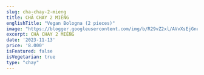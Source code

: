 ```yaml
---
slug: cha-chay-2-mieng
title: CHẢ CHAY 2 MIẾNG
englishTitle: "Vegan Bologna (2 pieces)"
image: "https://blogger.googleusercontent.com/img/b/R29vZ2xl/AVvXsEjGnuGNEGCtfPRQXL2g51jt5YZ3J05ILozR03T4Ra1VqaNIzsCQGYoEqXVkV47dJnIr2xjXlsQfYCgB1c-VOge2mhTiWyedFK8eb5WQLOjnavVSZR_8Q3R7vGlJ5eraONhyphenhyphenvaK5O24Y7OvNzV2VeihApTtrXhr_FlHco6KOllancWb4dQ/s1600/Chachay(2mieng).jpg"
excerpt: CHẢ CHAY 2 MIẾNG
date: '2023-11-13'
price: '8.000'
isFeatured: false
isVegetarian: true
type: "chay"
---
```




